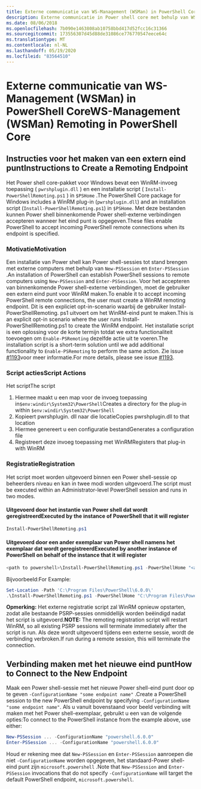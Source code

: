 ```yaml
---
title: Externe communicatie van WS-Management (WSMan) in PowerShell Core
description: Externe communicatie in Power shell core met behulp van WSMan
ms.date: 08/06/2018
ms.openlocfilehash: 7b090e1463808ab10758bbd417d52fcc16c31366
ms.sourcegitcommit: 173556307d45d88de31086ce776770547eece64c
ms.translationtype: MT
ms.contentlocale: nl-NL
ms.lasthandoff: 05/19/2020
ms.locfileid: "83564510"
---
```

# <a name="ws-management-wsman-remoting-in-powershell-core"></a><span data-ttu-id="b9821-103">Externe communicatie van WS-Management (WSMan) in PowerShell Core</span><span class="sxs-lookup"><span data-stu-id="b9821-103">WS-Management (WSMan) Remoting in PowerShell Core</span></span>

## <a name="instructions-to-create-a-remoting-endpoint"></a><span data-ttu-id="b9821-104">Instructies voor het maken van een extern eind punt</span><span class="sxs-lookup"><span data-stu-id="b9821-104">Instructions to Create a Remoting Endpoint</span></span>

<span data-ttu-id="b9821-105">Het Power shell core-pakket voor Windows bevat een WinRM-invoeg toepassing ( `pwrshplugin.dll` ) en een installatie script ( `Install-PowerShellRemoting.ps1` ) in `$PSHome` .</span><span class="sxs-lookup"><span data-stu-id="b9821-105">The PowerShell Core package for Windows includes a WinRM plug-in (`pwrshplugin.dll`) and an installation script (`Install-PowerShellRemoting.ps1`) in `$PSHome`.</span></span>
<span data-ttu-id="b9821-106">Met deze bestanden kunnen Power shell binnenkomende Power shell-externe verbindingen accepteren wanneer het eind punt is opgegeven.</span><span class="sxs-lookup"><span data-stu-id="b9821-106">These files enable PowerShell to accept incoming PowerShell remote connections when its endpoint is specified.</span></span>

### <a name="motivation"></a><span data-ttu-id="b9821-107">Motivatie</span><span class="sxs-lookup"><span data-stu-id="b9821-107">Motivation</span></span>

<span data-ttu-id="b9821-108">Een installatie van Power shell kan Power shell-sessies tot stand brengen met externe computers met behulp van `New-PSSession` en `Enter-PSSession` .</span><span class="sxs-lookup"><span data-stu-id="b9821-108">An installation of PowerShell can establish PowerShell sessions to remote computers using `New-PSSession` and `Enter-PSSession`.</span></span>
<span data-ttu-id="b9821-109">Voor het accepteren van binnenkomende Power shell-externe verbindingen, moet de gebruiker een extern eind punt voor WinRM maken.</span><span class="sxs-lookup"><span data-stu-id="b9821-109">To enable it to accept incoming PowerShell remote connections, the user must create a WinRM remoting endpoint.</span></span>
<span data-ttu-id="b9821-110">Dit is een expliciet opt-in-scenario waarbij de gebruiker Install-PowerShellRemoting. ps1 uitvoert om het WinRM-eind punt te maken.</span><span class="sxs-lookup"><span data-stu-id="b9821-110">This is an explicit opt-in scenario where the user runs Install-PowerShellRemoting.ps1 to create the WinRM endpoint.</span></span>
<span data-ttu-id="b9821-111">Het installatie script is een oplossing voor de korte termijn totdat we extra functionaliteit toevoegen om `Enable-PSRemoting` dezelfde actie uit te voeren.</span><span class="sxs-lookup"><span data-stu-id="b9821-111">The installation script is a short-term solution until we add additional functionality to `Enable-PSRemoting` to perform the same action.</span></span>
<span data-ttu-id="b9821-112">Zie issue [#1193](https://github.com/PowerShell/PowerShell/issues/1193)voor meer informatie.</span><span class="sxs-lookup"><span data-stu-id="b9821-112">For more details, please see issue [#1193](https://github.com/PowerShell/PowerShell/issues/1193).</span></span>

### <a name="script-actions"></a><span data-ttu-id="b9821-113">Script acties</span><span class="sxs-lookup"><span data-stu-id="b9821-113">Script Actions</span></span>

<span data-ttu-id="b9821-114">Het script</span><span class="sxs-lookup"><span data-stu-id="b9821-114">The script</span></span>

1. <span data-ttu-id="b9821-115">Hiermee maakt u een map voor de invoeg toepassing in`$env:windir\System32\PowerShell`</span><span class="sxs-lookup"><span data-stu-id="b9821-115">Creates a directory for the plug-in within `$env:windir\System32\PowerShell`</span></span>
1. <span data-ttu-id="b9821-116">Kopieert pwrshplugin. dll naar die locatie</span><span class="sxs-lookup"><span data-stu-id="b9821-116">Copies pwrshplugin.dll to that location</span></span>
1. <span data-ttu-id="b9821-117">Hiermee genereert u een configuratie bestand</span><span class="sxs-lookup"><span data-stu-id="b9821-117">Generates a configuration file</span></span>
1. <span data-ttu-id="b9821-118">Registreert deze invoeg toepassing met WinRM</span><span class="sxs-lookup"><span data-stu-id="b9821-118">Registers that plug-in with WinRM</span></span>

### <a name="registration"></a><span data-ttu-id="b9821-119">Registratie</span><span class="sxs-lookup"><span data-stu-id="b9821-119">Registration</span></span>

<span data-ttu-id="b9821-120">Het script moet worden uitgevoerd binnen een Power shell-sessie op beheerders niveau en kan in twee modi worden uitgevoerd.</span><span class="sxs-lookup"><span data-stu-id="b9821-120">The script must be executed within an Administrator-level PowerShell session and runs in two modes.</span></span>

#### <a name="executed-by-the-instance-of-powershell-that-it-will-register"></a><span data-ttu-id="b9821-121">Uitgevoerd door het instantie van Power shell dat wordt geregistreerd</span><span class="sxs-lookup"><span data-stu-id="b9821-121">Executed by the instance of PowerShell that it will register</span></span>

```powershell
Install-PowerShellRemoting.ps1
```

#### <a name="executed-by-another-instance-of-powershell-on-behalf-of-the-instance-that-it-will-register"></a><span data-ttu-id="b9821-122">Uitgevoerd door een ander exemplaar van Power shell namens het exemplaar dat wordt geregistreerd</span><span class="sxs-lookup"><span data-stu-id="b9821-122">Executed by another instance of PowerShell on behalf of the instance that it will register</span></span>

```powershell
<path to powershell>\Install-PowerShellRemoting.ps1 -PowerShellHome "<absolute path to the instance's $PSHOME>"
```

<span data-ttu-id="b9821-123">Bijvoorbeeld:</span><span class="sxs-lookup"><span data-stu-id="b9821-123">For Example:</span></span>

```powershell
Set-Location -Path 'C:\Program Files\PowerShell\6.0.0\'
.\Install-PowerShellRemoting.ps1 -PowerShellHome "C:\Program Files\PowerShell\6.0.0\"
```

<span data-ttu-id="b9821-124">**Opmerking:** Het externe registratie script zal WinRM opnieuw opstarten, zodat alle bestaande PSRP-sessies onmiddellijk worden beëindigd nadat het script is uitgevoerd.</span><span class="sxs-lookup"><span data-stu-id="b9821-124">**NOTE:** The remoting registration script will restart WinRM, so all existing PSRP sessions will terminate immediately after the script is run.</span></span> <span data-ttu-id="b9821-125">Als deze wordt uitgevoerd tijdens een externe sessie, wordt de verbinding verbroken.</span><span class="sxs-lookup"><span data-stu-id="b9821-125">If run during a remote session, this will terminate the connection.</span></span>

## <a name="how-to-connect-to-the-new-endpoint"></a><span data-ttu-id="b9821-126">Verbinding maken met het nieuwe eind punt</span><span class="sxs-lookup"><span data-stu-id="b9821-126">How to Connect to the New Endpoint</span></span>

<span data-ttu-id="b9821-127">Maak een Power shell-sessie met het nieuwe Power shell-eind punt door op te geven `-ConfigurationName "some endpoint name"` .</span><span class="sxs-lookup"><span data-stu-id="b9821-127">Create a PowerShell session to the new PowerShell endpoint by specifying `-ConfigurationName "some endpoint name"`.</span></span> <span data-ttu-id="b9821-128">Als u vanuit bovenstaand voor beeld verbinding wilt maken met het Power shell-exemplaar, gebruikt u een van de volgende opties:</span><span class="sxs-lookup"><span data-stu-id="b9821-128">To connect to the PowerShell instance from the example above, use either:</span></span>

```powershell
New-PSSession ... -ConfigurationName "powershell.6.0.0"
Enter-PSSession ... -ConfigurationName "powershell.6.0.0"
```

<span data-ttu-id="b9821-129">Houd er rekening mee dat `New-PSSession` en `Enter-PSSession` aanroepen die niet `-ConfigurationName` worden opgegeven, het standaard-Power shell-eind punt zijn `microsoft.powershell` .</span><span class="sxs-lookup"><span data-stu-id="b9821-129">Note that `New-PSSession` and `Enter-PSSession` invocations that do not specify `-ConfigurationName` will target the default PowerShell endpoint, `microsoft.powershell`.</span></span>
